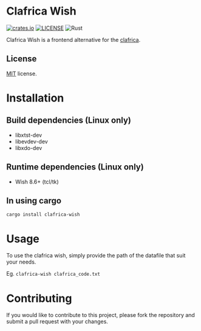 Clafrica Wish
===

  [![crates.io](https://img.shields.io/crates/v/clafrica-wish.svg)](https://crates.io/crates/clafrica-wish)
  [![LICENSE](https://img.shields.io/crates/l/clafrica-wish.svg)](https://github.com/pythonbrad/clafrica-wish/blob/main/LICENSE)
  ![Rust](https://github.com/pythonbrad/clafrica-wish/workflows/Rust/badge.svg)

  Clafrica Wish is a frontend alternative for the [clafrica](https://github.com/pythonbrad/clafrica).

License
---
  [MIT](LICENSE) license.

Installation
===

Build dependencies (Linux only)
---
  - libxtst-dev
  - libevdev-dev
  - libxdo-dev

Runtime dependencies (Linux only)
---
  - Wish 8.6+ (tcl/tk)

In using cargo
---
  `cargo install clafrica-wish`

Usage
===

  To use the clafrica wish, simply provide the path of the datafile that suit your needs.
  
  Eg. `clafrica-wish clafrica_code.txt`

Contributing
===

  If you would like to contribute to this project, please fork the repository and submit a pull request with your changes. 
